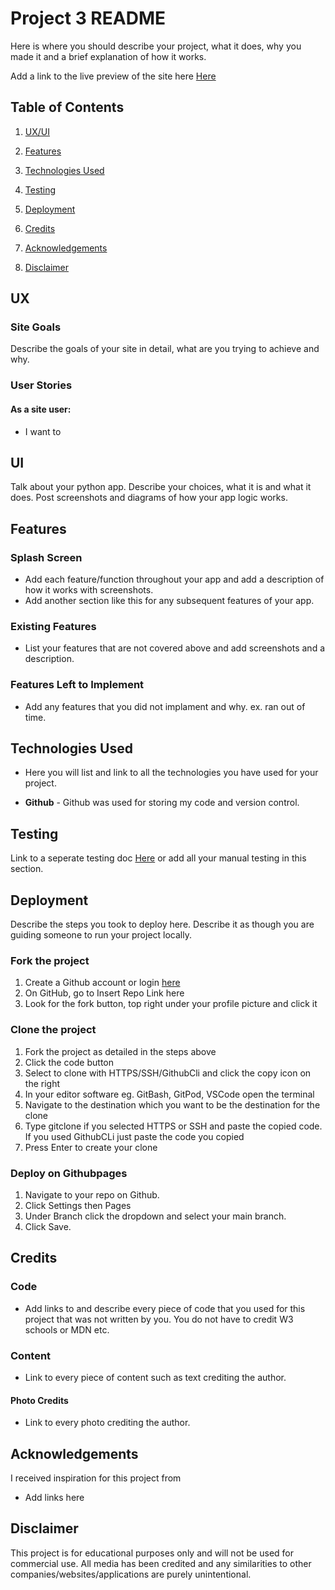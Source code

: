 # Project 3 README

Here is where you should describe your project, what it does, why you made it and a brief explanation of how it works. 
  
Add a link to the live preview of the site here [Here](https://code-institute-org.github.io/love-maths/)

## Table of Contents

1. [UX/UI](#ux)

3. [Features](#features)

4. [Technologies Used](#technologies)

5. [Testing](#testing)

6. [Deployment](#deploy)

7. [Credits](#credits)

8. [Acknowledgements](#acknowledgements)

9. [Disclaimer](#disclaimer)

<a name="ux"></a> 
## UX

### Site Goals

Describe the goals of your site in detail, what are you trying to achieve and why.  
 
### User Stories
#### As a site user: 
- I want to 

## UI 

Talk about your python app. Describe your choices, what it is and what it does. Post screenshots and diagrams of how your app logic works.


<a name="features"></a>
## Features

### Splash Screen
- Add each feature/function throughout your app and add a description of how it works with screenshots.  
- Add another section like this for any subsequent features of your app.  



### Existing Features
- List your features that are not covered above and add screenshots and a description.



### Features Left to Implement
- Add any features that you did not implament and why. ex. ran out of time. 

<a name="technologies"></a>
## Technologies Used

- Here you will list and link to all the technologies you have used for your project. 

- **Github** - Github was used for storing my code and version control.    

<a name="testing"></a>
## Testing

Link to a seperate testing doc [Here](testing.md) or add all your manual testing in this section.

<a name="deploy"></a>
## Deployment
Describe the steps you took to deploy here. Describe it as though you are guiding someone to run your project locally.   

### Fork the project
1. Create a Github account or login [here](www.github.com)
2. On GitHub, go to Insert Repo Link here
3. Look for the fork button, top right under your profile picture and click it

### Clone the project
1. Fork the project as detailed in the steps above
2. Click the code button    
3. Select to clone with HTTPS/SSH/GithubCli and click the copy icon on the right  
4. In your editor software eg. GitBash, GitPod, VSCode open the terminal    
5. Navigate to the destination which you want to be the destination for the clone
6. Type gitclone if you selected HTTPS or SSH and paste the copied code. If you used GithubCLi just paste the code you copied
7. Press Enter to create your clone

### Deploy on Githubpages
1. Navigate to your repo on Github. 
2. Click Settings then Pages
3. Under Branch click the dropdown and select your main branch. 
4. Click Save. 

<a name="credits"></a>
## Credits

### Code
- Add links to and describe every piece of code that you used for this project that was not written by you. You do not have to credit W3 schools or MDN etc. 
### Content
- Link to every piece of content such as text crediting the author. 


#### Photo Credits
- Link to every photo crediting the author. 



<a name="acknowledgements"></a>
## Acknowledgements

I received inspiration for this project from 
- Add links here


<a name="disclaimer"></a>
## Disclaimer
This project is for educational purposes only and will not be used for commercial use. All media has been credited and any similarities to other companies/websites/applications are purely unintentional.  